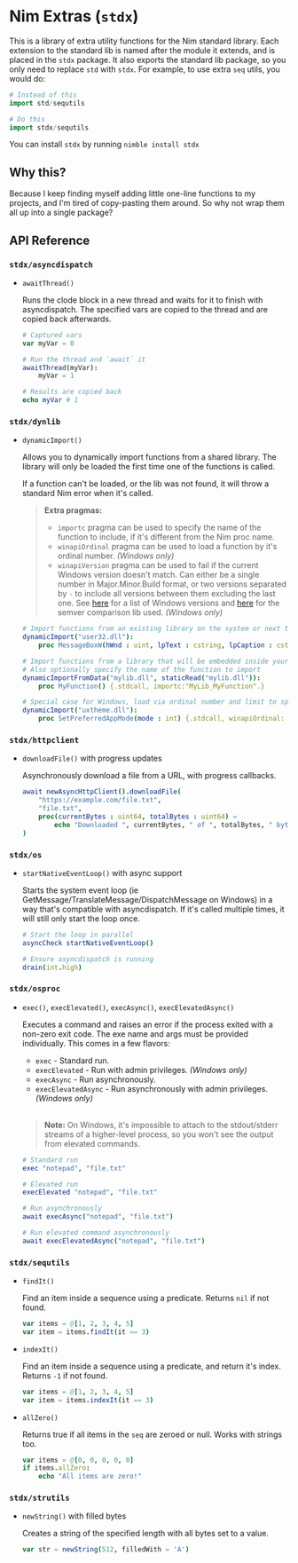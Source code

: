 # Nim Extras (`stdx`)

This is a library of extra utility functions for the Nim standard library. Each extension to the standard lib is named after the module it extends, and is placed in the `stdx` package. It also exports the standard lib package, so you only need to replace `std` with `stdx`. For example, to use extra `seq` utils, you would do:

```nim
# Instead of this
import std/sequtils

# Do this
import stdx/sequtils
```

You can install `stdx` by running `nimble install stdx`

## Why this?

Because I keep finding myself adding little one-line functions to my projects, and I'm tired of copy-pasting them around. So why not wrap them all up into a single package?

## API Reference

### `stdx/asyncdispatch`

- `awaitThread()`

    Runs the clode block in a new thread and waits for it to finish with asyncdispatch. The specified vars are copied to the thread and are copied back afterwards.

    ```nim
    # Captured vars
    var myVar = 0

    # Run the thread and `await` it
    awaitThread(myVar):
        myVar = 1

    # Results are copied back
    echo myVar # 1
    ```

### `stdx/dynlib`

- `dynamicImport()`

    Allows you to dynamically import functions from a shared library. The library will only be loaded the first time
    one of the functions is called.

    If a function can't be loaded, or the lib was not found, it will throw a standard Nim error when it's called.

    > **Extra pragmas:**
    >
    > - `importc` pragma can be used to specify the name of the function to include, if it's different from the Nim proc name.
    > - `winapiOrdinal` pragma can be used to load a function by it's ordinal number. _(Windows only)_
    > - `winapiVersion` pragma can be used to fail if the current Windows version doesn't match. Can either be a single number in Major.Minor.Build format, or two versions separated by `-` to include all versions between them excluding the last one. See [here](https://en.wikipedia.org/wiki/List_of_Microsoft_Windows_versions) for a list of Windows versions and [here](https://github.com/euantorano/semver.nim) for the semver comparison lib used. _(Windows only)_

    ```nim
    # Import functions from an existing library on the system or next to the binary
    dynamicImport("user32.dll"):
        proc MessageBoxW(hWnd : uint, lpText : cstring, lpCaption : cstring, uType : uint) : int {.stdcall.}

    # Import functions from a library that will be embedded inside your application
    # Also optionally specify the name of the function to import
    dynamicImportFromData("mylib.dll", staticRead("mylib.dll")):
        proc MyFunction() {.stdcall, importc:"MyLib_MyFunction".}

    # Special case for Windows, load via ordinal number and limit to specific Windows versions
    dynamicImport("uxtheme.dll"):
        proc SetPreferredAppMode(mode : int) {.stdcall, winapiOrdinal: 135, winapiVersion: "10.0.17763".}
    ```

### `stdx/httpclient`

- `downloadFile()` with progress updates

    Asynchronously download a file from a URL, with progress callbacks.

    ```nim
    await newAsyncHttpClient().downloadFile(
        "https://example.com/file.txt", 
        "file.txt", 
        proc(currentBytes : uint64, totalBytes : uint64) =
            echo "Downloaded ", currentBytes, " of ", totalBytes, " bytes"
    )
    ```

### `stdx/os`

- `startNativeEventLoop()` with async support

    Starts the system event loop (ie GetMessage/TranslateMessage/DispatchMessage on Windows) in a way that's compatible with asyncdispatch. If it's called multiple times, it will still only start the loop once.

    ```nim
    # Start the loop in parallel
    asyncCheck startNativeEventLoop()

    # Ensure asyncdispatch is running
    drain(int.high)
    ```


### `stdx/osproc`

- `exec()`, `execElevated()`, `execAsync()`, `execElevatedAsync()`

    Executes a command and raises an error if the process exited with a non-zero exit code. The exe name and args must be provided individually. This comes in a few flavors:

    - `exec` - Standard run.
    - `execElevated` - Run with admin privileges. _(Windows only)_
    - `execAsync` - Run asynchronously.
    - `execElevatedAsync` - Run asynchronously with admin privileges. _(Windows only)_

    <br/>

    > **Note:** On Windows, it's impossible to attach to the stdout/stderr streams of a higher-level process, so you won't see the output from elevated commands.

    ```nim
    # Standard run
    exec "notepad", "file.txt"

    # Elevated run
    execElevated "notepad", "file.txt"

    # Run asynchronously
    await execAsync("notepad", "file.txt")

    # Run elevated command asynchronously
    await execElevatedAsync("notepad", "file.txt")
    ```

### `stdx/sequtils`

- `findIt()`

    Find an item inside a sequence using a predicate. Returns `nil` if not found.

    ```nim
    var items = @[1, 2, 3, 4, 5]
    var item = items.findIt(it == 3)
    ```

- `indexIt()`

    Find an item inside a sequence using a predicate, and return it's index. Returns `-1` if not found.

    ```nim
    var items = @[1, 2, 3, 4, 5]
    var item = items.indexIt(it == 3)
    ```

- `allZero()`

    Returns true if all items in the `seq` are zeroed or null. Works with strings too.

    ```nim
    var items = @[0, 0, 0, 0, 0]
    if items.allZero:
        echo "All items are zero!"
    ```

### `stdx/strutils`

- `newString()` with filled bytes
    
    Creates a string of the specified length with all bytes set to a value.
    
    ```nim
    var str = newString(512, filledWith = 'A')
    ```